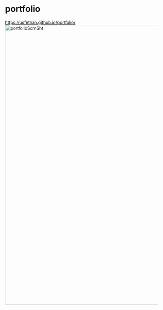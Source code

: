 # portfolio

https://usfethan.github.io/portfolio/ 
 <img width="923" alt="portfolioScrnSht" src="https://user-images.githubusercontent.com/77454834/139519536-db02323a-2c5d-4007-a31d-7eeea1e340e2.png">

